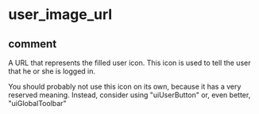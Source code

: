 # user_image_url
## comment

A URL that represents the filled user icon.
This icon is used to tell the user that he or she is logged in.

You should probably not use this icon on its own, because it has a very reserved meaning.
Instead, consider using "uiUserButton" or, even better, "uiGlobalToolbar"
